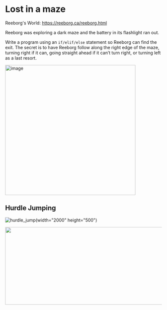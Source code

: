 # Lost in a maze

Reeborg's World: https://reeborg.ca/reeborg.html

Reeborg was exploring a dark maze and the battery in its flashlight ran out.

Write a program using an `if/elif/else` statement so Reeborg can find the exit. The secret is to have Reeborg follow along the right edge of the maze, turning right if it can, going straight ahead if it can’t turn right, or turning left as a last resort.

<img width="419" alt="image" src="https://github.com/SaadNoor01/Projects/assets/174381924/b671f86c-5145-442c-95c1-8ff1ef9820f8">


## Hurdle Jumping

![hurdle_jump](https://github.com/user-attachments/assets/58a1ebdb-1350-4325-9331-472d362332a1)(width="2000" height="500")

<img src="https://github.com/user-attachments/assets/58a1ebdb-1350-4325-9331-472d362332a1" width="1500" height="250"/>







